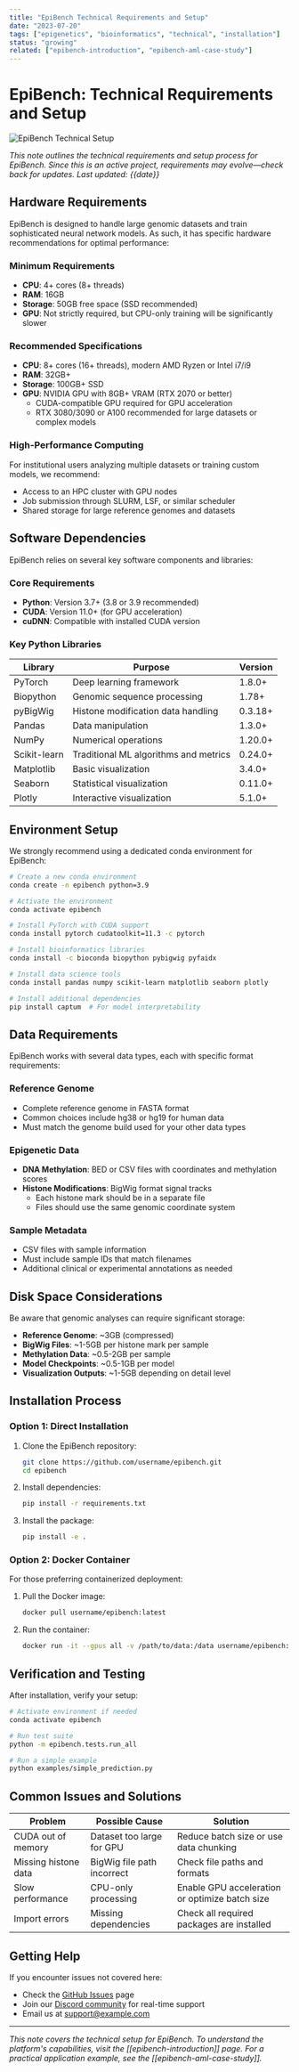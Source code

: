 ```yaml
---
title: "EpiBench Technical Requirements and Setup"
date: "2023-07-20"
tags: ["epigenetics", "bioinformatics", "technical", "installation"]
status: "growing"
related: ["epibench-introduction", "epibench-aml-case-study"]
---
```


# EpiBench: Technical Requirements and Setup

![EpiBench Technical Setup](https://via.placeholder.com/800x400?text=EpiBench+Technical+Setup)

*This note outlines the technical requirements and setup process for EpiBench. Since this is an active project, requirements may evolve—check back for updates. Last updated: {{date}}*

## Hardware Requirements

EpiBench is designed to handle large genomic datasets and train sophisticated neural network models. As such, it has specific hardware recommendations for optimal performance:

### Minimum Requirements

- **CPU**: 4+ cores (8+ threads)
- **RAM**: 16GB
- **Storage**: 50GB free space (SSD recommended)
- **GPU**: Not strictly required, but CPU-only training will be significantly slower

### Recommended Specifications

- **CPU**: 8+ cores (16+ threads), modern AMD Ryzen or Intel i7/i9
- **RAM**: 32GB+
- **Storage**: 100GB+ SSD
- **GPU**: NVIDIA GPU with 8GB+ VRAM (RTX 2070 or better)
  - CUDA-compatible GPU required for GPU acceleration
  - RTX 3080/3090 or A100 recommended for large datasets or complex models

### High-Performance Computing

For institutional users analyzing multiple datasets or training custom models, we recommend:

- Access to an HPC cluster with GPU nodes
- Job submission through SLURM, LSF, or similar scheduler
- Shared storage for large reference genomes and datasets

## Software Dependencies

EpiBench relies on several key software components and libraries:

### Core Requirements

- **Python**: Version 3.7+ (3.8 or 3.9 recommended)
- **CUDA**: Version 11.0+ (for GPU acceleration)
- **cuDNN**: Compatible with installed CUDA version

### Key Python Libraries

| Library | Purpose | Version |
|---------|---------|---------|
| PyTorch | Deep learning framework | 1.8.0+ |
| Biopython | Genomic sequence processing | 1.78+ |
| pyBigWig | Histone modification data handling | 0.3.18+ |
| Pandas | Data manipulation | 1.3.0+ |
| NumPy | Numerical operations | 1.20.0+ |
| Scikit-learn | Traditional ML algorithms and metrics | 0.24.0+ |
| Matplotlib | Basic visualization | 3.4.0+ |
| Seaborn | Statistical visualization | 0.11.0+ |
| Plotly | Interactive visualization | 5.1.0+ |

## Environment Setup

We strongly recommend using a dedicated conda environment for EpiBench:

```bash
# Create a new conda environment
conda create -n epibench python=3.9

# Activate the environment
conda activate epibench

# Install PyTorch with CUDA support
conda install pytorch cudatoolkit=11.3 -c pytorch

# Install bioinformatics libraries
conda install -c bioconda biopython pybigwig pyfaidx

# Install data science tools
conda install pandas numpy scikit-learn matplotlib seaborn plotly

# Install additional dependencies
pip install captum  # For model interpretability
```

## Data Requirements

EpiBench works with several data types, each with specific format requirements:

### Reference Genome

- Complete reference genome in FASTA format
- Common choices include hg38 or hg19 for human data
- Must match the genome build used for your other data types

### Epigenetic Data

- **DNA Methylation**: BED or CSV files with coordinates and methylation scores
- **Histone Modifications**: BigWig format signal tracks
  - Each histone mark should be in a separate file
  - Files should use the same genomic coordinate system

### Sample Metadata

- CSV files with sample information
- Must include sample IDs that match filenames
- Additional clinical or experimental annotations as needed

## Disk Space Considerations

Be aware that genomic analyses can require significant storage:

- **Reference Genome**: ~3GB (compressed)
- **BigWig Files**: ~1-5GB per histone mark per sample
- **Methylation Data**: ~0.5-2GB per sample
- **Model Checkpoints**: ~0.5-1GB per model
- **Visualization Outputs**: ~1-5GB depending on detail level

## Installation Process

### Option 1: Direct Installation

1. Clone the EpiBench repository:
   ```bash
   git clone https://github.com/username/epibench.git
   cd epibench
   ```

2. Install dependencies:
   ```bash
   pip install -r requirements.txt
   ```

3. Install the package:
   ```bash
   pip install -e .
   ```

### Option 2: Docker Container

For those preferring containerized deployment:

1. Pull the Docker image:
   ```bash
   docker pull username/epibench:latest
   ```

2. Run the container:
   ```bash
   docker run -it --gpus all -v /path/to/data:/data username/epibench:latest
   ```

## Verification and Testing

After installation, verify your setup:

```bash
# Activate environment if needed
conda activate epibench

# Run test suite
python -m epibench.tests.run_all

# Run a simple example
python examples/simple_prediction.py
```

## Common Issues and Solutions

| Problem | Possible Cause | Solution |
|---------|----------------|----------|
| CUDA out of memory | Dataset too large for GPU | Reduce batch size or use data chunking |
| Missing histone data | BigWig file path incorrect | Check file paths and formats |
| Slow performance | CPU-only processing | Enable GPU acceleration or optimize batch size |
| Import errors | Missing dependencies | Check all required packages are installed |

## Getting Help

If you encounter issues not covered here:

- Check the [GitHub Issues](https://github.com/username/epibench/issues) page
- Join our [Discord community](https://discord.gg/example) for real-time support
- Email us at support@example.com

---

*This note covers the technical setup for EpiBench. To understand the platform's capabilities, visit the [[epibench-introduction]] page. For a practical application example, see the [[epibench-aml-case-study]].* 